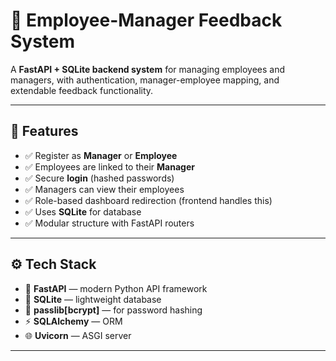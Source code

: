 # 📝 Employee-Manager Feedback System

A **FastAPI + SQLite backend system** for managing employees and managers, with authentication, manager-employee mapping, and extendable feedback functionality.

---

## 🚀 Features

- ✅ Register as **Manager** or **Employee**
- ✅ Employees are linked to their **Manager**
- ✅ Secure **login** (hashed passwords)
- ✅ Managers can view their employees
- ✅ Role-based dashboard redirection (frontend handles this)
- ✅ Uses **SQLite** for database
- ✅ Modular structure with FastAPI routers

---

## ⚙️ Tech Stack

- 🐍 **FastAPI** — modern Python API framework
- 💾 **SQLite** — lightweight database
- 🔐 **passlib[bcrypt]** — for password hashing
- ⚡ **SQLAlchemy** — ORM
- 🌐 **Uvicorn** — ASGI server

---
